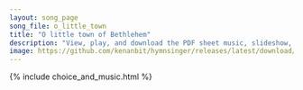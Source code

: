 ```yaml
---
layout: song_page
song_file: o_little_town
title: "O little town of Bethlehem"
description: "View, play, and download the PDF sheet music, slideshow, and audio. Lyrics: O little town of Bethlehem, how still we see thee lie! Above thy deep and dreamless sleep the silent stars go by. Yet in thy dark streets shineth the ... english christian 4part winter evening"
image: https://github.com/kenanbit/hymnsinger/releases/latest/download/o_little_town-trad.png
---
```


{% include choice_and_music.html %}